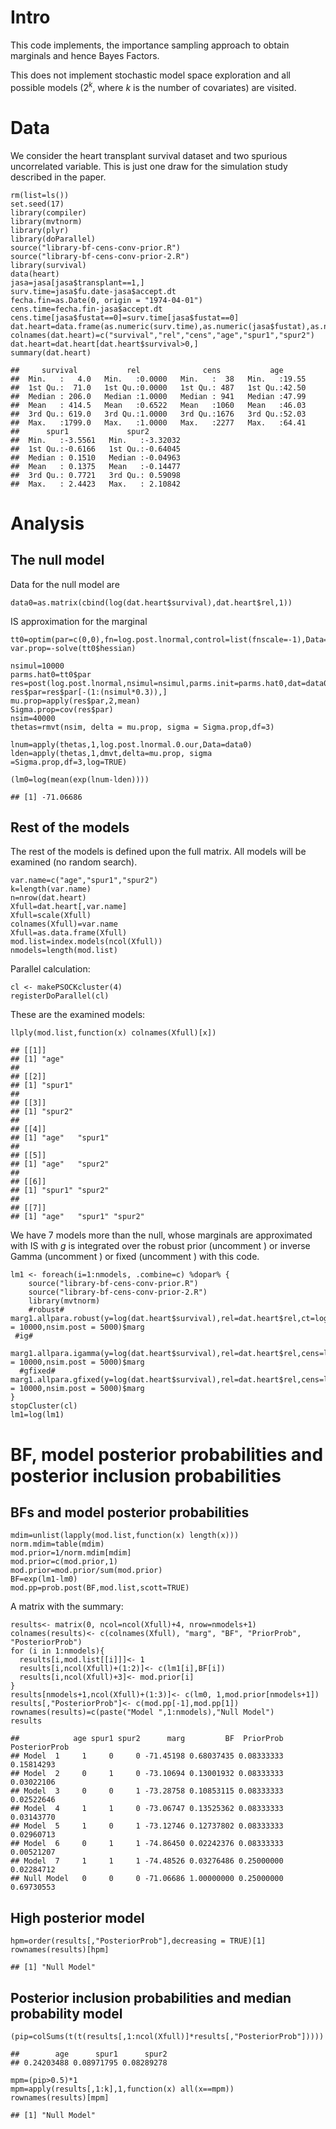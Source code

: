 Intro
=====

This code implements, the importance sampling approach to obtain
marginals and hence Bayes Factors.

This does not implement stochastic model space exploration and all
possible models (2<sup>*k*</sup>, where *k* is the number of covariates)
are visited.

Data
====

We consider the heart transplant survival dataset and two spurious
uncorrelated variable. This is just one draw for the simulation study
described in the paper.

    rm(list=ls()) 
    set.seed(17) 
    library(compiler) 
    library(mvtnorm) 
    library(plyr) 
    library(doParallel) 
    source("library-bf-cens-conv-prior.R") 
    source("library-bf-cens-conv-prior-2.R") 
    library(survival) 
    data(heart) 
    jasa=jasa[jasa$transplant==1,] 
    surv.time=jasa$fu.date-jasa$accept.dt
    fecha.fin=as.Date(0, origin = "1974-04-01") 
    cens.time=fecha.fin-jasa$accept.dt  
    cens.time[jasa$fustat==0]=surv.time[jasa$fustat==0] 
    dat.heart=data.frame(as.numeric(surv.time),as.numeric(jasa$fustat),as.numeric(cens.time),jasa$age,rnorm(nrow(jasa)),rnorm(nrow(jasa))) 
    colnames(dat.heart)=c("survival","rel","cens","age","spur1","spur2") 
    dat.heart=dat.heart[dat.heart$survival>0,] 
    summary(dat.heart)

    ##     survival           rel              cens           age       
    ##  Min.   :   4.0   Min.   :0.0000   Min.   :  38   Min.   :19.55  
    ##  1st Qu.:  71.0   1st Qu.:0.0000   1st Qu.: 487   1st Qu.:42.50  
    ##  Median : 206.0   Median :1.0000   Median : 941   Median :47.99  
    ##  Mean   : 414.5   Mean   :0.6522   Mean   :1060   Mean   :46.03  
    ##  3rd Qu.: 619.0   3rd Qu.:1.0000   3rd Qu.:1676   3rd Qu.:52.03  
    ##  Max.   :1799.0   Max.   :1.0000   Max.   :2277   Max.   :64.41  
    ##      spur1             spur2         
    ##  Min.   :-3.5561   Min.   :-3.32032  
    ##  1st Qu.:-0.6166   1st Qu.:-0.64045  
    ##  Median : 0.1510   Median :-0.04963  
    ##  Mean   : 0.1375   Mean   :-0.14477  
    ##  3rd Qu.: 0.7721   3rd Qu.: 0.59098  
    ##  Max.   : 2.4423   Max.   : 2.10842

Analysis
========

The null model
--------------

Data for the null model are

    data0=as.matrix(cbind(log(dat.heart$survival),dat.heart$rel,1))

IS approximation for the marginal

    tt0=optim(par=c(0,0),fn=log.post.lnormal,control=list(fnscale=-1),Data=data0,method=optimmethod,hessian=TRUE)
    var.prop=-solve(tt0$hessian)

    nsimul=10000
    parms.hat0=tt0$par
    res=post(log.post.lnormal,nsimul=nsimul,parms.init=parms.hat0,dat=data0)
    res$par=res$par[-(1:(nsimul*0.3)),]
    mu.prop=apply(res$par,2,mean)
    Sigma.prop=cov(res$par)
    nsim=40000
    thetas=rmvt(nsim, delta = mu.prop, sigma = Sigma.prop,df=3)

    lnum=apply(thetas,1,log.post.lnormal.0.our,Data=data0)
    lden=apply(thetas,1,dmvt,delta=mu.prop, sigma =Sigma.prop,df=3,log=TRUE)

    (lm0=log(mean(exp(lnum-lden))))

    ## [1] -71.06686

Rest of the models
------------------

The rest of the models is defined upon the full matrix. All models will
be examined (no random search).

    var.name=c("age","spur1","spur2") 
    k=length(var.name)
    n=nrow(dat.heart)
    Xfull=dat.heart[,var.name]
    Xfull=scale(Xfull) 
    colnames(Xfull)=var.name 
    Xfull=as.data.frame(Xfull) 
    mod.list=index.models(ncol(Xfull)) 
    nmodels=length(mod.list) 

Parallel calculation:

    cl <- makePSOCKcluster(4) 
    registerDoParallel(cl) 

These are the examined models:

    llply(mod.list,function(x) colnames(Xfull)[x]) 

    ## [[1]]
    ## [1] "age"
    ## 
    ## [[2]]
    ## [1] "spur1"
    ## 
    ## [[3]]
    ## [1] "spur2"
    ## 
    ## [[4]]
    ## [1] "age"   "spur1"
    ## 
    ## [[5]]
    ## [1] "age"   "spur2"
    ## 
    ## [[6]]
    ## [1] "spur1" "spur2"
    ## 
    ## [[7]]
    ## [1] "age"   "spur1" "spur2"

We have 7 models more than the null, whose marginals are approximated
with IS with *g* is integrated over the robust prior (uncomment ) or
inverse Gamma (uncomment ) or fixed (uncomment ) with this code.

    lm1 <- foreach(i=1:nmodels, .combine=c) %dopar% { 
        source("library-bf-cens-conv-prior.R") 
        source("library-bf-cens-conv-prior-2.R")
        library(mvtnorm)
        #robust# marg1.allpara.robust(y=log(dat.heart$survival),rel=dat.heart$rel,ct=log(dat.heart$cens),X=Xfull[mod.list[[i]]],k.star=0,nsim.marg = 10000,nsim.post = 5000)$marg
     #ig#
      marg1.allpara.igamma(y=log(dat.heart$survival),rel=dat.heart$rel,cens=log(dat.heart$cens),X=Xfull[mod.list[[i]]],k.star=0,nsim.marg = 10000,nsim.post = 5000)$marg 
      #gfixed#  marg1.allpara.gfixed(y=log(dat.heart$survival),rel=dat.heart$rel,cens=log(dat.heart$cens),X=Xfull[mod.list[[i]]],k.star=0,nsim.marg = 10000,nsim.post = 5000)$marg
    }
    stopCluster(cl)
    lm1=log(lm1)

BF, model posterior probabilities and posterior inclusion probabilities
=======================================================================

BFs and model posterior probabilities
-------------------------------------

    mdim=unlist(lapply(mod.list,function(x) length(x))) 
    norm.mdim=table(mdim) 
    mod.prior=1/norm.mdim[mdim] 
    mod.prior=c(mod.prior,1) 
    mod.prior=mod.prior/sum(mod.prior) 
    BF=exp(lm1-lm0) 
    mod.pp=prob.post(BF,mod.list,scott=TRUE) 

A matrix with the summary:

    results<- matrix(0, ncol=ncol(Xfull)+4, nrow=nmodels+1) 
    colnames(results)<- c(colnames(Xfull), "marg", "BF", "PriorProb", "PosteriorProb") 
    for (i in 1:nmodels){ 
      results[i,mod.list[[i]]]<- 1 
      results[i,ncol(Xfull)+(1:2)]<- c(lm1[i],BF[i]) 
      results[i,ncol(Xfull)+3]<- mod.prior[i] 
    }
    results[nmodels+1,ncol(Xfull)+(1:3)]<- c(lm0, 1,mod.prior[nmodels+1]) 
    results[,"PosteriorProb"]<- c(mod.pp[-1],mod.pp[1]) 
    rownames(results)=c(paste("Model ",1:nmodels),"Null Model") 
    results 

    ##            age spur1 spur2      marg         BF  PriorProb PosteriorProb
    ## Model  1     1     0     0 -71.45198 0.68037435 0.08333333    0.15814293
    ## Model  2     0     1     0 -73.10694 0.13001932 0.08333333    0.03022106
    ## Model  3     0     0     1 -73.28758 0.10853115 0.08333333    0.02522646
    ## Model  4     1     1     0 -73.06747 0.13525362 0.08333333    0.03143770
    ## Model  5     1     0     1 -73.12746 0.12737802 0.08333333    0.02960713
    ## Model  6     0     1     1 -74.86450 0.02242376 0.08333333    0.00521207
    ## Model  7     1     1     1 -74.48526 0.03276486 0.25000000    0.02284712
    ## Null Model   0     0     0 -71.06686 1.00000000 0.25000000    0.69730553

High posterior model
--------------------

    hpm=order(results[,"PosteriorProb"],decreasing = TRUE)[1] 
    rownames(results)[hpm] 

    ## [1] "Null Model"

Posterior inclusion probabilities and median probability model
--------------------------------------------------------------

    (pip=colSums(t(t(results[,1:ncol(Xfull)]*results[,"PosteriorProb"])))) 

    ##        age      spur1      spur2 
    ## 0.24203488 0.08971795 0.08289278

    mpm=(pip>0.5)*1 
    mpm=apply(results[,1:k],1,function(x) all(x==mpm)) 
    rownames(results)[mpm] 

    ## [1] "Null Model"

